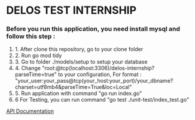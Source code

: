 <h1>DELOS TEST INTERNSHIP</h1>

<h3>Before you run this application, you need install mysql and follow this step :</h3>

<ol>
<li>1. After clone this repository, go to your clone folder</li>
<li>2. Run go mod tidy</li>
<li>3. Go to folder ./models/setup to setup your database</li>
<li>4. Change "root:@tcp(localhost:3306)/delos-internship?parseTime=true" to your configuration, For format : "your_user:your_pass@tcp(your_host:your_port)/your_dbname?charset=utf8mb4&parseTime=True&loc=Local"</li>
<li>5. Run application with command "go run index.go"</li>
<li>6 For Testing, you can run command "go test ./unit-test/index_test.go"</li>
</ol>

<a href="https://documenter.getpostman.com/view/13766213/2s9YXk4Lym">API Documentation</a>